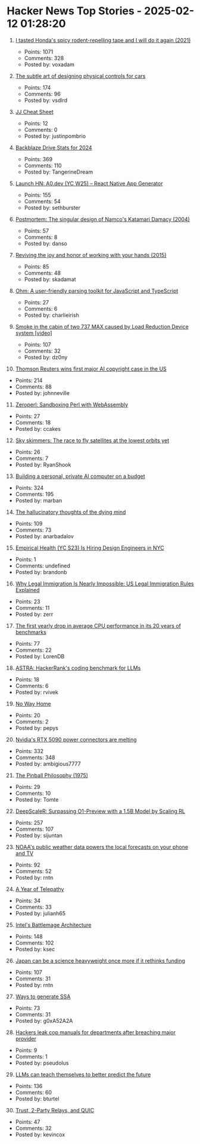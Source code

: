 # Hacker News Top Stories - 2025-02-12 01:28:20

1. [I tasted Honda's spicy rodent-repelling tape and I will do it again (2021)](https://haterade.substack.com/p/i-tasted-hondas-spicy-rodent-repelling)
   - Points: 1071
   - Comments: 328
   - Posted by: voxadam

2. [The subtle art of designing physical controls for cars](https://www.theturnsignalblog.com/the-subtle-art-of-designing-physical-control-for-cars/)
   - Points: 174
   - Comments: 96
   - Posted by: vsdlrd

3. [JJ Cheat Sheet](https://justinpombrio.net/2025/02/11/jj-cheat-sheet.html)
   - Points: 12
   - Comments: 0
   - Posted by: justinpombrio

4. [Backblaze Drive Stats for 2024](https://www.backblaze.com/blog/backblaze-drive-stats-for-2024/)
   - Points: 369
   - Comments: 110
   - Posted by: TangerineDream

5. [Launch HN: A0.dev (YC W25) – React Native App Generator](undefined)
   - Points: 155
   - Comments: 54
   - Posted by: sethburster

6. [Postmortem: The singular design of Namco's Katamari Damacy (2004)](https://www.gamedeveloper.com/design/postmortem-the-singular-design-of-namco-s-katamari-damacy-2004-)
   - Points: 57
   - Comments: 8
   - Posted by: danso

7. [Reviving the joy and honor of working with your hands (2015)](https://richmond.com/holmberg-reviving-the-joy-and-honor-of-working-with-your-hands-will-strengthen-our-nation/article_d8130166-855d-53b6-94e1-cb735edcd7cc.html)
   - Points: 85
   - Comments: 48
   - Posted by: skadamat

8. [Ohm: A user-friendly parsing toolkit for JavaScript and TypeScript](https://ohmjs.org/)
   - Points: 27
   - Comments: 6
   - Posted by: charlieirish

9. [Smoke in the cabin of two 737 MAX caused by Load Reduction Device system [video]](https://www.youtube.com/watch?v=swlVkYVSlIE)
   - Points: 107
   - Comments: 32
   - Posted by: dz0ny

10. [Thomson Reuters wins first major AI copyright case in the US](https://www.wired.com/story/thomson-reuters-ai-copyright-lawsuit/)
   - Points: 214
   - Comments: 88
   - Posted by: johnneville

11. [Zeroperl: Sandboxing Perl with WebAssembly](https://andrews.substack.com/p/zeroperl-sandboxed-perl-with-webassembly)
   - Points: 27
   - Comments: 18
   - Posted by: ccakes

12. [Sky skimmers: The race to fly satellites at the lowest orbits yet](https://www.bbc.com/future/article/20250207-sky-skimmers-the-race-to-send-satellites-into-very-low-earth-orbits)
   - Points: 26
   - Comments: 7
   - Posted by: RyanShook

13. [Building a personal, private AI computer on a budget](https://ewintr.nl/posts/2025/building-a-personal-private-ai-computer-on-a-budget/)
   - Points: 324
   - Comments: 195
   - Posted by: marban

14. [The hallucinatory thoughts of the dying mind](https://thereader.mitpress.mit.edu/the-hallucinatory-thoughts-of-the-dying-mind/)
   - Points: 109
   - Comments: 73
   - Posted by: anarbadalov

15. [Empirical Health (YC S23) Is Hiring Design Engineers in NYC](https://www.ycombinator.com/companies/empirical-health/jobs/nZFQWLW-design-engineer)
   - Points: 1
   - Comments: undefined
   - Posted by: brandonb

16. [Why Legal Immigration Is Nearly Impossible: US Legal Immigration Rules Explained](https://www.cato.org/policy-analysis/why-legal-immigration-nearly-impossible?resubmit=hn)
   - Points: 23
   - Comments: 11
   - Posted by: zerr

17. [The first yearly drop in average CPU performance in its 20 years of benchmarks](https://www.tomshardware.com/pc-components/cpus/passmark-sees-the-first-yearly-drop-in-average-cpu-performance-in-its-20-years-of-benchmark-results)
   - Points: 77
   - Comments: 22
   - Posted by: LorenDB

18. [ASTRA: HackerRank's coding benchmark for LLMs](https://www.hackerrank.com/ai/astra-reports)
   - Points: 18
   - Comments: 6
   - Posted by: rvivek

19. [No Way Home](https://literaryreview.co.uk/no-way-home)
   - Points: 20
   - Comments: 2
   - Posted by: pepys

20. [Nvidia's RTX 5090 power connectors are melting](https://www.theverge.com/news/609207/nvidia-rtx-5090-power-connector-melting-burning-issues)
   - Points: 332
   - Comments: 348
   - Posted by: ambigious7777

21. [The Pinball Philosophy (1975)](https://pinballnirvana.com/forums/threads/the-pinball-philosophy-john-mcphee-1975.22239/)
   - Points: 29
   - Comments: 10
   - Posted by: Tomte

22. [DeepScaleR: Surpassing O1-Preview with a 1.5B Model by Scaling RL](https://pretty-radio-b75.notion.site/DeepScaleR-Surpassing-O1-Preview-with-a-1-5B-Model-by-Scaling-RL-19681902c1468005bed8ca303013a4e2)
   - Points: 257
   - Comments: 107
   - Posted by: sijuntan

23. [NOAA's public weather data powers the local forecasts on your phone and TV](https://theconversation.com/noaas-vast-public-weather-data-powers-the-local-forecasts-on-your-phone-and-tv-a-private-company-alone-couldnt-match-it-249451)
   - Points: 92
   - Comments: 52
   - Posted by: rntn

24. [A Year of Telepathy](https://neuralink.com/blog/a-year-of-telepathy/)
   - Points: 34
   - Comments: 33
   - Posted by: julianh65

25. [Intel's Battlemage Architecture](https://chipsandcheese.com/p/intels-battlemage-architecture)
   - Points: 148
   - Comments: 102
   - Posted by: ksec

26. [Japan can be a science heavyweight once more if it rethinks funding](https://www.nature.com/articles/d41586-025-00394-8)
   - Points: 107
   - Comments: 31
   - Posted by: rntn

27. [Ways to generate SSA](https://bernsteinbear.com/blog/ssa/)
   - Points: 73
   - Comments: 31
   - Posted by: g0xA52A2A

28. [Hackers leak cop manuals for departments after breaching major provider](https://www.dailydot.com/debug/lexipol-data-leak-puppygirl-hacker-polycule/)
   - Points: 9
   - Comments: 1
   - Posted by: pseudolus

29. [LLMs can teach themselves to better predict the future](https://arxiv.org/abs/2502.05253)
   - Points: 136
   - Comments: 60
   - Posted by: bturtel

30. [Trust, 2-Party Relays, and QUIC](https://obscura.net/blog/bootstrapping-trust/)
   - Points: 47
   - Comments: 32
   - Posted by: kevincox

